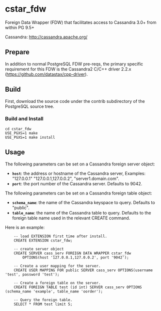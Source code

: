 cstar_fdw
=============

Foreign Data Wrapper (FDW) that facilitates access to Cassandra 3.0+
from within PG 9.5+

Cassandra: http://cassandra.apache.org/

## Prepare

In addition to normal PostgreSQL FDW pre-reqs, the primary specific
requirement for this FDW is the Cassandra2 C/C++ driver 2.2.x
(https://github.com/datastax/cpp-driver).

## Build

First, download the source code under the contrib subdirectory of the
PostgreSQL source tree.  

### Build and Install

```
cd cstar_fdw
USE_PGXS=1 make
USE_PGXS=1 make install 
```

## Usage

The following parameters can be set on a Cassandra foreign server
object:

  * **`host`**: the address or hostname of the Cassandra server, Examples: "127.0.0.1" "127.0.0.1,127.0.0.2", "server1.domain.com".
  * **`port`**: the port number of the Cassandra server. Defaults to 9042.

The following parameters can be set on a Cassandra foreign table object:

  * **`schema_name`**: the name of the Cassandra keyspace to query.  Defaults to "public".
  * **`table_name`**: the name of the Cassandra table to query.  Defaults to the foreign table name used in the relevant CREATE command.

Here is an example:

```
	-- load EXTENSION first time after install.
	CREATE EXTENSION cstar_fdw;

	-- create server object
	CREATE SERVER cass_serv FOREIGN DATA WRAPPER cstar_fdw
		OPTIONS(host '127.0.0.1,127.0.0.2', port '9042');

	-- Create a user mapping for the server.
	CREATE USER MAPPING FOR public SERVER cass_serv OPTIONS(username 'test', password 'test');

	-- Create a foreign table on the server.
	CREATE FOREIGN TABLE test (id int) SERVER cass_serv OPTIONS (schema_name 'example', table_name 'oorder');

	-- Query the foreign table.
	SELECT * FROM test limit 5;
```

